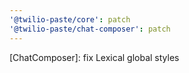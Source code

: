 ```yaml
---
'@twilio-paste/core': patch
'@twilio-paste/chat-composer': patch
---
```


[ChatComposer]: fix Lexical global styles
